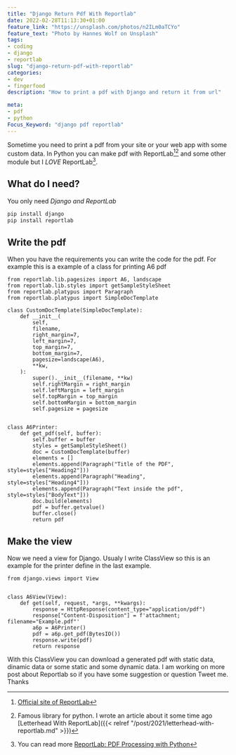 ```yaml
---
title: "Django Return Pdf With Reportlab"
date: 2022-02-28T11:13:30+01:00
feature_link: "https://unsplash.com/photos/n2ILm0aTCYo"
feature_text: "Photo by Hannes Wolf on Unsplash"
tags:
- coding
- django
- reportlab
slug: "django-return-pdf-with-reportlab"
categories:
- dev
- fingerfood
description: "How to print a pdf with Django and return it from url"

meta:
- pdf
- python
Focus_Keyword: "django pdf reportlab"
---
```


Sometime you need to print a pdf from your site or your web app with some custom data.
In Python you can make pdf with ReportLab[^1][^2] and some other module but I _LOVE_ ReportLab[^3].

## What do I need?

You only need _Django and ReportLab_

``` bash
pip install django
pip install reportlab
```

## Write the pdf

When you have the requirements you can write the code for the pdf.
For example this is a example of a class for printing A6 pdf

``` python3
from reportlab.lib.pagesizes import A6, landscape
from reportlab.lib.styles import getSampleStyleSheet
from reportlab.platypus import Paragraph
from reportlab.platypus import SimpleDocTemplate

class CustomDocTemplate(SimpleDocTemplate):
    def __init__(
        self,
        filename,
        right_margin=7,
        left_margin=7,
        top_margin=7,
        bottom_margin=7,
        pagesize=landscape(A6),
        **kw,
    ):
        super().__init__(filename, **kw)
        self.rightMargin = right_margin
        self.leftMargin = left_margin
        self.topMargin = top_margin
        self.bottomMargin = bottom_margin
        self.pagesize = pagesize


class A6Printer:
    def get_pdf(self, buffer):
        self.buffer = buffer
        styles = getSampleStyleSheet()
        doc = CustomDocTemplate(buffer)
        elements = []
        elements.append(Paragraph("Title of the PDF", style=styles["Heading2"]))
        elements.append(Paragraph("Heading", style=styles["Heading4"]))
        elements.append(Paragraph("Text inside the pdf", style=styles["BodyText"]))
        doc.build(elements)
        pdf = buffer.getvalue()
        buffer.close()
        return pdf
```

## Make the view

Now we need a view for Django. Usualy I write ClassView so this is an example for the printer define in the last example.

``` python3
from django.views import View


class A6View(View):
    def get(self, request, *args, **kwargs):
        response = HttpResponse(content_type="application/pdf")
        response["Content-Disposition"] = f'attachment; filename="Example.pdf"'
        a6p = A6Printer()
        pdf = a6p.get_pdf(BytesIO())
        response.write(pdf)
        return response
```

With this ClassView you can download a generated pdf with static data, dinamic data or some static and some dynamic data. I am working on more post about Reportlab so if you have some suggestion or question Tweet me.
Thanks

[^1]: [Official site of ReportLab](https://www.reportlab.com/)
[^2]: Famous library for python. I wrote an article about it some time ago [Letterhead With ReportLab]({{< relref "/post/2021/letterhead-with-reportlab.md" >}})
[^3]: You can read more [ReportLab: PDF Processing with Python](https://www.blog.pythonlibrary.org/books/reportlab-pdf-processing-with-python/)
